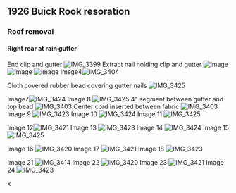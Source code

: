 ## 1926 Buick Rook resoration
### Roof removal
#### Right rear at rain gutter





End clip and gutter ![IMG_3399](https://user-images.githubusercontent.com/1431998/82164015-6371f200-987c-11ea-95fa-3642bb5d9bca.jpg)
Extract nail holding clip and gutter ![image](https://user-images.githubusercontent.com/1431998/82164019-6836a600-987c-11ea-9a5c-bf96add66f02.jpg)
![image](https://user-images.githubusercontent.com/1431998/82164009-5ce37a80-987c-11ea-97e5-8e250ffe6c4c.jpg)
![image](https://user-images.githubusercontent.com/1431998/82164019-6836a600-987c-11ea-9a5c-bf96add66f02.jpg)
Imsge4![IMG_3404](https://user-images.githubusercontent.com/1431998/82164000-51904f00-987c-11ea-8edb-09522fdee0c7.jpg)




Cloth covered rubber bead covering gutter nails ![IMG_3425](https://user-images.githubusercontent.com/1431998/82373368-7a832200-99eb-11ea-8e8a-0af824007577.jpg)

Image7![IMG_3424](https://user-images.githubusercontent.com/1431998/82373396-866ee400-99eb-11ea-9d65-e22e13f843b9.jpg)
Image 8 ![IMG_3425](https://user-images.githubusercontent.com/1431998/82373398-87077a80-99eb-11ea-8d96-684521e6a28b.jpg)
4" segment between gutter and top bead ![IMG_3403](https://user-images.githubusercontent.com/1431998/82164002-56550300-987c-11ea-934e-0a3ff299daed.jpg)
Center cord inserted between fabric ![IMG_3403](https://user-images.githubusercontent.com/1431998/82164002-56550300-987c-11ea-934e-0a3ff299daed.jpg)
Image 9 ![IMG_3423](https://user-images.githubusercontent.com/1431998/82373408-8969d480-99eb-11ea-8d46-e677c9da2a37.jpg)
Image 10 ![IMG_3424](https://user-images.githubusercontent.com/1431998/82373411-8a026b00-99eb-11ea-919b-9f9bfb37f44b.jpg)
Image 11 ![IMG_3425](https://user-images.githubusercontent.com/1431998/82373413-8a026b00-99eb-11ea-925a-2c71959f4b75.jpg)

Image 12![IMG_3421](https://user-images.githubusercontent.com/1431998/82373423-8c64c500-99eb-11ea-9e33-bda185bd9d2d.jpg)
Image 13 ![IMG_3423](https://user-images.githubusercontent.com/1431998/82373425-8cfd5b80-99eb-11ea-96d5-b411855ff82e.jpg)
Image 14 ![IMG_3424](https://user-images.githubusercontent.com/1431998/82373430-8d95f200-99eb-11ea-9eb8-483f1222de14.jpg)
Image 15![IMG_3425](https://user-images.githubusercontent.com/1431998/82373431-8d95f200-99eb-11ea-83c2-0b50c7cd79d3.jpg)

 Image 16 ![IMG_3420](https://user-images.githubusercontent.com/1431998/82373636-dea5e600-99eb-11ea-86a7-51b890f89d6c.jpg)
Image 17 ![IMG_3421](https://user-images.githubusercontent.com/1431998/82373641-df3e7c80-99eb-11ea-80b2-14ad80d0b701.jpg)
Image 18 ![IMG_3423](https://user-images.githubusercontent.com/1431998/82373644-df3e7c80-99eb-11ea-9c3c-692feae3974a.jpg)


Image 21 ![IMG_3414](https://user-images.githubusercontent.com/1431998/82373661-e4033080-99eb-11ea-85cf-c61bf930c00c.jpg)
Image 22 ![IMG_3420](https://user-images.githubusercontent.com/1431998/82373665-e5345d80-99eb-11ea-9024-0b4cc75f4c1d.jpg)
Image 23 ![IMG_3421](https://user-images.githubusercontent.com/1431998/82373666-e5345d80-99eb-11ea-8bc0-1e371e8d2651.jpg)
Image 24 ![IMG_3423](https://user-images.githubusercontent.com/1431998/82373667-e5345d80-99eb-11ea-8a7c-2f8d47bd956c.jpg)



x
